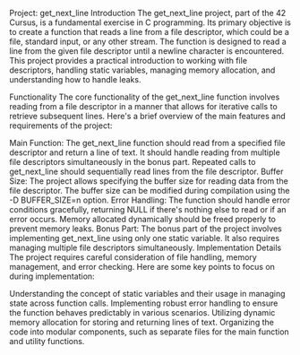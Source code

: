 Project: get_next_line
Introduction
The get_next_line project, part of the 42 Cursus, is a fundamental exercise in C programming. Its primary objective is to create a function that reads a line from a file descriptor, which could be a file, standard input, or any other stream. The function is designed to read a line from the given file descriptor until a newline character is encountered. This project provides a practical introduction to working with file descriptors, handling static variables, managing memory allocation, and understanding how to handle leaks.

Functionality
The core functionality of the get_next_line function involves reading from a file descriptor in a manner that allows for iterative calls to retrieve subsequent lines. Here's a brief overview of the main features and requirements of the project:

Main Function:
The get_next_line function should read from a specified file descriptor and return a line of text.
It should handle reading from multiple file descriptors simultaneously in the bonus part.
Repeated calls to get_next_line should sequentially read lines from the file descriptor.
Buffer Size:
The project allows specifying the buffer size for reading data from the file descriptor.
The buffer size can be modified during compilation using the -D BUFFER_SIZE=n option.
Error Handling:
The function should handle error conditions gracefully, returning NULL if there's nothing else to read or if an error occurs.
Memory allocated dynamically should be freed properly to prevent memory leaks.
Bonus Part:
The bonus part of the project involves implementing get_next_line using only one static variable.
It also requires managing multiple file descriptors simultaneously.
Implementation Details
The project requires careful consideration of file handling, memory management, and error checking. Here are some key points to focus on during implementation:

Understanding the concept of static variables and their usage in managing state across function calls.
Implementing robust error handling to ensure the function behaves predictably in various scenarios.
Utilizing dynamic memory allocation for storing and returning lines of text.
Organizing the code into modular components, such as separate files for the main function and utility functions.
